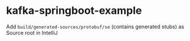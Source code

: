 # kafka-springboot-example

Add `build/generated-sources/protobuf/se` (contains generated stubs) as Source root in IntelliJ